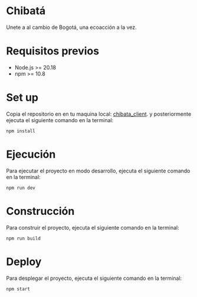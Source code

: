 # Chibatá

Unete a al cambio de Bogotá, una ecoacción a la vez.

# Requisitos previos

- Node.js >= 20.18
- npm >= 10.8

# Set up

Copia el repositorio en en tu maquina local: [chibata_client](https://github.com/rocasdev/chibata_client.git). y posteriormente ejecuta el siguiente comando en la terminal:



```
npm install
```


# Ejecución

Para ejecutar el proyecto en modo desarrollo, ejecuta el siguiente comando en la terminal:



```
npm run dev
```


# Construcción

Para construir el proyecto, ejecuta el siguiente comando en la terminal:



```
npm run build
```



# Deploy

Para desplegar el proyecto, ejecuta el siguiente comando en la terminal:



```
npm start
```